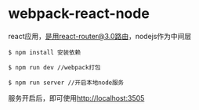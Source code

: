 # webpack-react-node
react应用，是用react-router@3.0路由，nodejs作为中间层

```
$ npm install 安装依赖

$ npm run dev //webpack打包

$ npm run server //开启本地node服务
```

服务开启后，即可使用[http://localhost:3505](http://localhost:3505)
